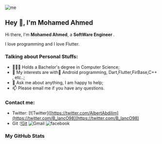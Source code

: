 ![me](https://github.com/L1cardo/L1cardo/raw/master/assets/me.gif)

## Hey 👋, I'm Mohamed Ahmed

Hi there, I'm **Mohamed Ahmed**, a **SoftWare Engineer <Flutter Developer>**.


I love programming and I love Flutter.

### Talking about Personal Stuffs:

- 👨🏽‍💻 Holds a Bachelor's degree in Computer Science; 
- 🤔 My interests are with ِAndroid  programming,  Dart,Flutter,FirBase,C++ , etc..;
- 💬 Ask me about anything, I am happy to help;
- 📫 Please email me if you have any questions.




### Contact me:


- Twitter: [![Twitter]([https://twitter.com/AlbertAbdilim](https://twitter.com/B_lancO98](https://twitter.com/B_lancO98) 
- Git :[!Git](https://github.com/mohamedahmed988)
![Gmail](https://myaccount.google.com/?tab=kk&hl=ar)
![facebook]([[https://img.shields.io/badge/Xcode-1575F9?style=flat-square&logo=Xcode&logoColor=white](https://www.facebook.com/profile.php?id=100002521017580](https://www.facebook.com/profile.php?id=100002521)))
### My GitHub Stats

